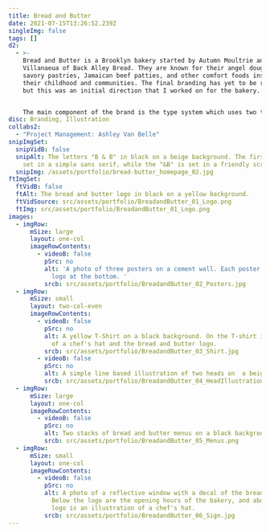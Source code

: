 ```yaml
---
title: Bread and Butter
date: 2021-07-15T13:26:52.239Z
singleImg: false
tags: []
d2:
  - >-
    Bread and Butter is a Brooklyn bakery started by Autumn Moultrie and Brian
    Villanaeua of Back Alley Bread. They are known for their angel doughnuts,
    savory pastries, Jamaican beef patties, and other comfort foods inspired by
    their childhood and communities. The final branding has yet to be released,
    but this was an initial direction that I worked on for the bakery. 


    The main component of the brand is the type system which uses two typefaces, one (GT America) a simple grotesque sans that feels professional and buttoned up nodding to Autumn and Brian’s experience in fine dining, and Blitz, a script font that evokes a sense of playfulness and nostalgia nodding to the whimsical and comforting nature of their baked goods. The system is finalized with illustrations to nod to their impeccable perfectionism and sense of craft.
disc: Branding, Illustration
collabs2:
  - "Project Management: Ashley Van Belle"
snipImgSet:
  snipVidB: false
  snipAlt: The letters "B & B" in black on a beige background. The first "B" is
    set in a simple sans serif, while the "&B" is set in a friendly script.
  snipImg: /assets/portfolio/bread-butter_homepage_02.jpg
ftImgSet:
  ftVidB: false
  ftAlt: The bread and butter logo in black on a yellow background.
  ftVidSource: src/assets/portfolio/BreadandButter_01_Logo.png
  ftImg: src/assets/portfolio/BreadandButter_01_Logo.png
images:
  - imgRow:
      mSize: large
      layout: one-col
      imageRowContents:
        - videoB: false
          pSrc: no
          alt: 'A photo of three posters on a cement wall. Each poster has a large "B&B"
            logo at the bottom. '
          srcb: src/assets/portfolio/BreadandButter_02_Posters.jpg
  - imgRow:
      mSize: small
      layout: two-col-even
      imageRowContents:
        - videoB: false
          pSrc: no
          alt: A yellow T-Shirt on a black background. On the T-shirt is an illustration
            of a chef's hat and the bread and butter logo.
          srcb: src/assets/portfolio/BreadandButter_03_Shirt.jpg
        - videoB: false
          pSrc: no
          alt: A simple line based illustration of two heads on  a beige background.
          srcb: src/assets/portfolio/BreadandButter_04_HeadIllustrations.png
  - imgRow:
      mSize: large
      layout: one-col
      imageRowContents:
        - videoB: false
          pSrc: no
          alt: Two stacks of bread and butter menus on a black background.
          srcb: src/assets/portfolio/BreadandButter_05_Menus.png
  - imgRow:
      mSize: small
      layout: one-col
      imageRowContents:
        - videoB: false
          pSrc: no
          alt: A photo of a reflective window with a decal of the bread and butter logo.
            Below the logo are the opening hours of the bakery, and above the
            logo is an illustration of a chef's hat.
          srcb: src/assets/portfolio/BreadandButter_06_Sign.jpg
---
```

